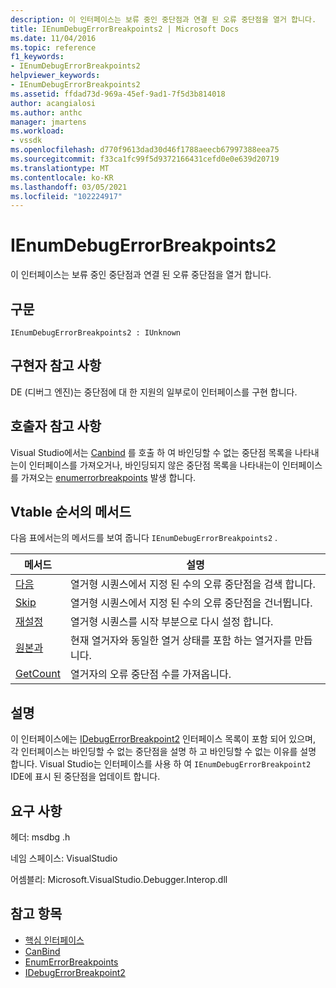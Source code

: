 ```yaml
---
description: 이 인터페이스는 보류 중인 중단점과 연결 된 오류 중단점을 열거 합니다.
title: IEnumDebugErrorBreakpoints2 | Microsoft Docs
ms.date: 11/04/2016
ms.topic: reference
f1_keywords:
- IEnumDebugErrorBreakpoints2
helpviewer_keywords:
- IEnumDebugErrorBreakpoints2
ms.assetid: ffdad73d-969a-45ef-9ad1-7f5d3b814018
author: acangialosi
ms.author: anthc
manager: jmartens
ms.workload:
- vssdk
ms.openlocfilehash: d770f9613dad30d46f1788aeecb67997388eea75
ms.sourcegitcommit: f33ca1fc99f5d9372166431cefd0e0e639d20719
ms.translationtype: MT
ms.contentlocale: ko-KR
ms.lasthandoff: 03/05/2021
ms.locfileid: "102224917"
---
```

# <a name="ienumdebugerrorbreakpoints2"></a>IEnumDebugErrorBreakpoints2
이 인터페이스는 보류 중인 중단점과 연결 된 오류 중단점을 열거 합니다.

## <a name="syntax"></a>구문

```
IEnumDebugErrorBreakpoints2 : IUnknown
```

## <a name="notes-for-implementers"></a>구현자 참고 사항
 DE (디버그 엔진)는 중단점에 대 한 지원의 일부로이 인터페이스를 구현 합니다.

## <a name="notes-for-callers"></a>호출자 참고 사항
 Visual Studio에서는 [Canbind](../../../extensibility/debugger/reference/idebugpendingbreakpoint2-canbind.md) 를 호출 하 여 바인딩할 수 없는 중단점 목록을 나타내는이 인터페이스를 가져오거나, 바인딩되지 않은 중단점 목록을 나타내는이 인터페이스를 가져오는 [enumerrorbreakpoints](../../../extensibility/debugger/reference/idebugpendingbreakpoint2-enumerrorbreakpoints.md) 발생 합니다.

## <a name="methods-in-vtable-order"></a>Vtable 순서의 메서드
 다음 표에서는의 메서드를 보여 줍니다 `IEnumDebugErrorBreakpoints2` .

|메서드|설명|
|------------|-----------------|
|[다음](../../../extensibility/debugger/reference/ienumdebugerrorbreakpoints2-next.md)|열거형 시퀀스에서 지정 된 수의 오류 중단점을 검색 합니다.|
|[Skip](../../../extensibility/debugger/reference/ienumdebugerrorbreakpoints2-skip.md)|열거형 시퀀스에서 지정 된 수의 오류 중단점을 건너뜁니다.|
|[재설정](../../../extensibility/debugger/reference/ienumdebugerrorbreakpoints2-reset.md)|열거형 시퀀스를 시작 부분으로 다시 설정 합니다.|
|[원본과](../../../extensibility/debugger/reference/ienumdebugerrorbreakpoints2-clone.md)|현재 열거자와 동일한 열거 상태를 포함 하는 열거자를 만듭니다.|
|[GetCount](../../../extensibility/debugger/reference/ienumdebugerrorbreakpoints2-getcount.md)|열거자의 오류 중단점 수를 가져옵니다.|

## <a name="remarks"></a>설명
 이 인터페이스에는 [IDebugErrorBreakpoint2](../../../extensibility/debugger/reference/idebugerrorbreakpoint2.md) 인터페이스 목록이 포함 되어 있으며, 각 인터페이스는 바인딩할 수 없는 중단점을 설명 하 고 바인딩할 수 없는 이유를 설명 합니다. Visual Studio는 인터페이스를 사용 하 여 `IEnumDebugErrorBreakpoint2` IDE에 표시 된 중단점을 업데이트 합니다.

## <a name="requirements"></a>요구 사항
 헤더: msdbg .h

 네임 스페이스: VisualStudio

 어셈블리: Microsoft.VisualStudio.Debugger.Interop.dll

## <a name="see-also"></a>참고 항목
- [핵심 인터페이스](../../../extensibility/debugger/reference/core-interfaces.md)
- [CanBind](../../../extensibility/debugger/reference/idebugpendingbreakpoint2-canbind.md)
- [EnumErrorBreakpoints](../../../extensibility/debugger/reference/idebugpendingbreakpoint2-enumerrorbreakpoints.md)
- [IDebugErrorBreakpoint2](../../../extensibility/debugger/reference/idebugerrorbreakpoint2.md)
